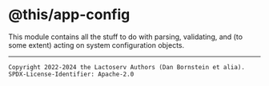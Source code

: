 @this/app-config
================

This module contains all the stuff to do with parsing, validating, and (to some
extent) acting on system configuration objects.

- - - - - - - - - -
```
Copyright 2022-2024 the Lactoserv Authors (Dan Bornstein et alia).
SPDX-License-Identifier: Apache-2.0
```
